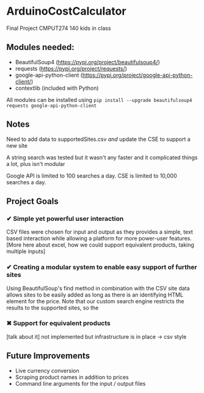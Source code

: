 # ArduinoCostCalculator
Final Project CMPUT274
140 kids in class

## Modules needed:
- BeautifulSoup4 (https://pypi.org/project/beautifulsoup4/)
- requests (https://pypi.org/project/requests/)
- google-api-python-client (https://pypi.org/project/google-api-python-client/)
- contextlib (included with Python)

All modules can be installed using
`pip install --upgrade beautifulsoup4 requests google-api-python-client`


## Notes
Need to add data to supportedSites.csv *and* update the CSE to support a new
site

A string search was tested but it wasn't any faster and it complicated things
a lot, plus isn't modular

Google API is limited to 100 searches a day. CSE is limited to 10,000 searches
a day.


## Project Goals

### ✔ Simple yet powerful user interaction
CSV files were chosen for input and output as they provides a simple,
text based interaction while allowing a platform for more power-user
features. [More here about excel, how we could support equivalent
products, taking multiple inputs]

### ✔ Creating a modular system to enable easy support of further sites
Using BeautifulSoup's find method in combination with the CSV site data
allows sites to be easily added as long as there is an identifying HTML
element for the price. Note that our custom search engine restricts the
results to the supported sites, so the

### ✖ Support for equivalent products
[talk about it] not implemented but infrastructure is in place -> csv style


## Future Improvements
- Live currency conversion
- Scraping product names in addition to prices
- Command line arguments for the input / output files
